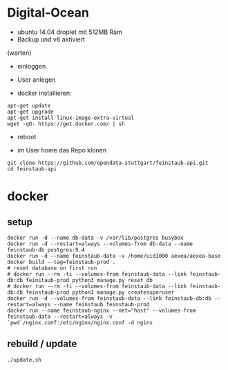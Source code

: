 # Digital-Ocean

* ubuntu 14.04 droplet mit 512MB Ram
* Backup und v6 aktiviert

(warten)

* einloggen
* User anlegen

* docker installieren:
```
apt-get update
apt-get upgrade
apt-get install linux-image-extra-virtual
wget -qO- https://get.docker.com/ | sh
```

* reboot

* im User home das Repo klonen
```
git clone https://github.com/opendata-stuttgart/feinstaub-api.git
cd feinstaub-api
```

# docker
## setup
```
docker run -d --name db-data -v /var/lib/postgres busybox
docker run -d --restart=always --volumes-from db-data --name feinstaub-db postgres:9.4
docker run -d --name feinstaub-data -v /home/uid1000 aexea/aexea-base
docker build --tag=feinstaub-prod .
# reset database on first run
# docker run --rm -ti --volumes-from feinstaub-data --link feinstaub-db:db feinstaub-prod python3 manage.py reset_db
# docker run --rm -ti --volumes-from feinstaub-data --link feinstaub-db:db feinstaub-prod python3 manage.py createsuperuser
docker run -d --volumes-from feinstaub-data --link feinstaub-db:db --restart=always --name feinstaub feinstaub-prod
docker run --name feinstaub-nginx --net="host" --volumes-from feinstaub-data --restart=always -v `pwd`/nginx.conf:/etc/nginx/nginx.conf -d nginx
```

## rebuild / update
```
./update.sh
```